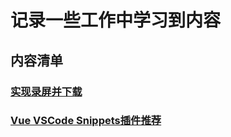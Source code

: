 # 记录一些工作中学习到内容

## 内容清单

### [实现录屏并下载](./record-video.md)
### [Vue VSCode Snippets插件推荐](./VueVSCodeSnippets%E6%8F%92%E4%BB%B6%E6%8E%A8%E8%8D%90.md)
